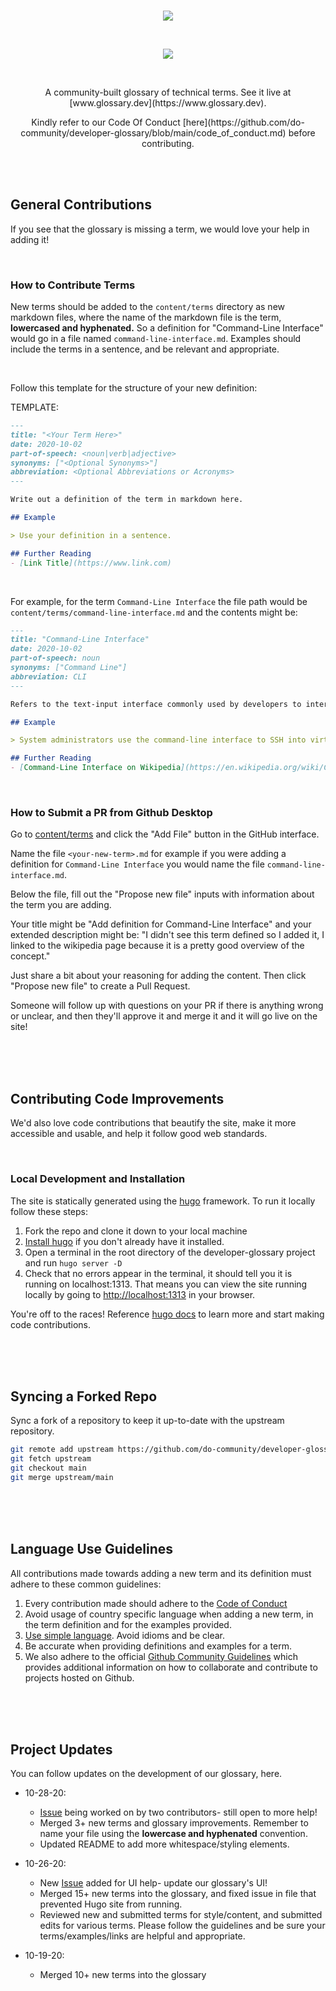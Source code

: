 <br>
<p align="center">
  <img src="https://i.ibb.co/nnKZtGP/dev-glossary.png">
</p>
<br>
<p align="center">
  <img src="https://i.ibb.co/str4chy/open-book-wave-logo.png">
</p>
<br>

<p align="center">A community-built glossary of technical terms. See it live at [www.glossary.dev](https://www.glossary.dev).</p>
<p align="center">Kindly refer to our Code Of Conduct [here](https://github.com/do-community/developer-glossary/blob/main/code_of_conduct.md) before contributing.</p>

<br>
<br>

## General Contributions
If you see that the glossary is missing a term, we would love your help in adding it!

<br>

### How to Contribute Terms

New terms should be added to the `content/terms` directory as new markdown files, where
the name of the markdown file is the term, **lowercased and hyphenated.** So a definition for "Command-Line Interface" would go in a file named `command-line-interface.md`. Examples should include the terms in a sentence, and be relevant and appropriate.

<br>

Follow this template for the structure of your new definition:

TEMPLATE:
```markdown
---
title: "<Your Term Here>"
date: 2020-10-02
part-of-speech: <noun|verb|adjective>
synonyms: ["<Optional Synonyms>"]
abbreviation: <Optional Abbreviations or Acronyms>
---

Write out a definition of the term in markdown here.

## Example

> Use your definition in a sentence.

## Further Reading
- [Link Title](https://www.link.com)
```

<br>


For example, for the term `Command-Line Interface` the file path would be `content/terms/command-line-interface.md` and the contents might be:

```markdown
---
title: "Command-Line Interface"
date: 2020-10-02
part-of-speech: noun
synonyms: ["Command Line"]
abbreviation: CLI
---

Refers to the text-input interface commonly used by developers to interact with computers and the services or processes running on them. A command-line interface accepts text input (commands) which execute processes and typically result in text output.

## Example

> System administrators use the command-line interface to SSH into virtual machines running in datacenters.

## Further Reading
- [Command-Line Interface on Wikipedia](https://en.wikipedia.org/wiki/Command-line_interface)
```

<br>

### How to Submit a PR from Github Desktop

Go to [content/terms](https://github.com/do-community/developer-glossary/tree/main/content/terms) and click the "Add File" button in the GitHub interface.

Name the file `<your-new-term>.md` for example if you were adding a definition for `Command-Line Interface` you would name the file `command-line-interface.md`.


Below the file, fill out the "Propose new file" inputs with information about the term you are adding.

Your title might be "Add definition for Command-Line Interface" and your extended description might be: "I didn't see this term defined so I added it, I linked to the wikipedia page because it is a pretty good overview of the concept."

Just share a bit about your reasoning for adding the content. Then click "Propose new file" to create a Pull Request.

Someone will follow up with questions on your PR if there is anything wrong or unclear, and then they'll approve it and merge it and it will go live on the site!

<br>
<br>
<br>

## Contributing Code Improvements

We'd also love code contributions that beautify the site, make it more accessible and usable, and help it follow good web standards.

<br>

### Local Development and Installation

The site is statically generated using the [hugo](https://gohugo.io/) framework. To run it locally follow these steps:

1. Fork the repo and clone it down to your local machine
2. [Install hugo](https://gohugo.io/getting-started/installing#readout) if you don't already have it installed.
3. Open a terminal in the root directory of the developer-glossary project and run `hugo server -D`
4. Check that no errors appear in the terminal, it should tell you it is running on localhost:1313. That means you can view the site running locally by going to [http://localhost:1313](http://localhost:1313) in your browser.

You're off to the races! Reference [hugo docs](https://gohugo.io/about/) to learn more and start making code contributions.

<br>
<br>
<br>

## Syncing a Forked Repo
Sync a fork of a repository to keep it up-to-date with the upstream repository.
```bash
git remote add upstream https://github.com/do-community/developer-glossary.git
git fetch upstream
git checkout main
git merge upstream/main
```

<br>
<br>
<br>

## Language Use Guidelines

All contributions made towards adding a new term and its definition must adhere to these common guidelines:

1. Every contribution made should adhere to the [Code of Conduct](https://github.com/do-community/developer-glossary/blob/main/code_of_conduct.md)
2. Avoid usage of country specific language when adding a new term, in the term definition and for the examples provided.
3. [Use simple language](https://plainlanguage.gov/resources/articles/dash-writing-tips/). Avoid idioms and be clear.
4. Be accurate when providing definitions and examples for a term.
5. We also adhere to the official [Github Community Guidelines](https://docs.github.com/en/free-pro-team@latest/github/site-policy/github-community-guidelines) which provides additional information on how to collaborate and contribute to projects hosted on Github.

<br>
<br>
<br>

## Project Updates 

You can follow updates on the development of our glossary, here.

- 10-28-20:
    - [Issue](https://github.com/do-community/developer-glossary/issues/72) being worked on by two contributors- still open to more help! 
    - Merged 3+ new terms and glossary improvements. Remember to name your file using the **lowercase and hyphenated** convention. 
    - Updated README to add more whitespace/styling elements. 

- 10-26-20: 
    - New [Issue](https://github.com/do-community/developer-glossary/issues/72) added for UI help- update our glossary's UI!
    - Merged 15+ new terms into the glossary, and fixed issue in file that prevented Hugo site from running.
    - Reviewed new and submitted terms for style/content, and submitted edits for various terms. Please follow the guidelines and be sure your terms/examples/links are helpful and appropriate.
    
- 10-19-20: 
    - Merged 10+ new terms into the glossary
